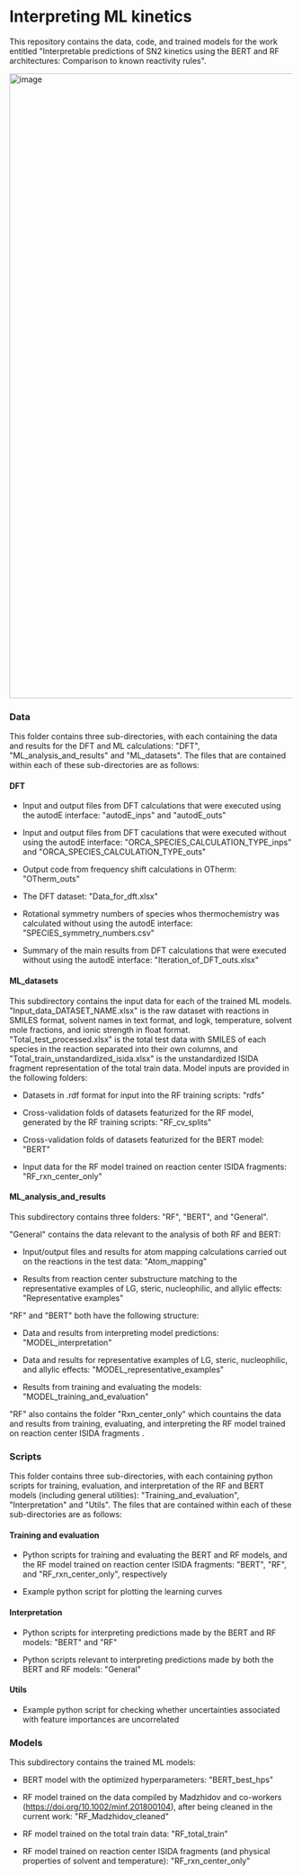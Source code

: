 # Interpreting ML kinetics

This repository contains the data, code, and trained models for the work entitled "Interpretable predictions of SN2 kinetics using the BERT and RF architectures: Comparison to known reactivity rules". 

<img width="1109" alt="image" src="https://github.com/C-Wils/InterpretingMLKinetics/assets/88711576/ad528e27-c8ca-4b3c-85f1-096ad9361106">


### Data
This folder contains three sub-directories, with each containing the data and results for the DFT and ML calculations: "DFT", "ML_analysis_and_results" and "ML_datasets". The files that are contained within each of these sub-directories are as follows: 

#### DFT

* Input and output files from DFT calculations that were executed using the autodE interface: "autodE_inps" and "autodE_outs"

* Input and output files from DFT caculations that were executed without using the autodE interface: "ORCA_SPECIES_CALCULATION_TYPE_inps" and "ORCA_SPECIES_CALCULATION_TYPE_outs"

* Output code from frequency shift calculations in OTherm: "OTherm_outs"

* The DFT dataset: "Data_for_dft.xlsx"

* Rotational symmetry numbers of species whos thermochemistry was calculated without using the autodE interface: "SPECIES_symmetry_numbers.csv"

* Summary of the main results from DFT calculations that were executed without using the autodE interface: "Iteration_of_DFT_outs.xlsx"
  
#### ML_datasets 

This subdirectory contains the input data for each of the trained ML models. "Input_data_DATASET_NAME.xlsx" is the raw dataset with reactions in SMILES format, solvent names in text format, and logk, temperature, solvent mole fractions, and ionic strength in float format. "Total_test_processed.xlsx" is the total test data with SMILES of each species in the reaction separated into their own columns, and "Total_train_unstandardized_isida.xlsx" is the unstandardized ISIDA fragment representation of the total train data. Model inputs are provided in the following folders:

* Datasets in .rdf format for input into the RF training scripts: "rdfs"

* Cross-validation folds of datasets featurized for the RF model, generated by the RF training scripts: "RF_cv_splits"

* Cross-validation folds of datasets featurized for the BERT model: "BERT"

* Input data for the RF model trained on reaction center ISIDA fragments: "RF_rxn_center_only"

#### ML_analysis_and_results

This subdirectory contains three folders: "RF", "BERT", and "General". 

"General" contains the data relevant to the analysis of both RF and BERT:

  * Input/output files and results for atom mapping calculations carried out on the reactions in the test data: "Atom_mapping"

  * Results from reaction center substructure matching to the representative examples of LG, steric, nucleophilic, and allylic effects: "Representative examples"

"RF" and "BERT" both have the following structure:

* Data and results from interpreting model predictions: "MODEL_interpretation"
  
* Data and results for representative examples of LG, steric, nucleophilic, and allylic effects: "MODEL_representative_examples"

*  Results from training and evaluating the models: "MODEL_training_and_evaluation"

"RF" also contains the folder "Rxn_center_only" which countains the data and results from training, evaluating, and interpreting the RF model trained on reaction center ISIDA fragments . 


### Scripts

This folder contains three sub-directories, with each containing python scripts for training, evaluation, and interpretation of the RF and BERT models (including general utilities): "Training_and_evaluation", "Interpretation" and "Utils". The files that are contained within each of these sub-directories are as follows: 

#### Training and evaluation

* Python scripts for training and evaluating the BERT and RF models, and the RF model trained on reaction center ISIDA fragments: "BERT", "RF", and "RF_rxn_center_only", respectively

* Example python script for plotting the learning curves

#### Interpretation

* Python scripts for interpreting predictions made by the BERT and RF models: "BERT" and "RF"
  
* Python scripts relevant to interpreting predictions made by both the BERT and RF models: "General"

#### Utils

* Example python script for checking whether uncertainties associated with feature importances are uncorrelated

### Models

This subdirectory contains the trained ML models: 

* BERT model with the optimized hyperparameters: "BERT_best_hps"

* RF model trained on the data compiled by Madzhidov and co-workers (https://doi.org/10.1002/minf.201800104), after being cleaned in the current work: "RF_Madzhidov_cleaned"

* RF model trained on the total train data: "RF_total_train"

* RF model trained on reaction center ISIDA fragments (and physical properties of solvent and temperature): "RF_rxn_center_only"  
